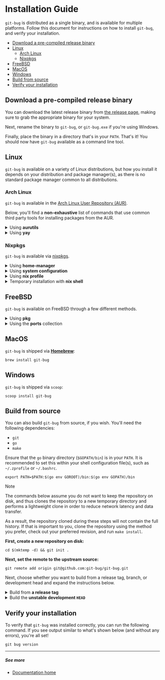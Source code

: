 <!--
    NOTE TO CONTRIBUTORS:

    We use HTML elements within <details> in order to avoid parsing errors with
    GFM caused by triple-backtick blocks or alert elements being nested next to
    the summary or beginning of the <details> block.

    Please keep this in mind as you make changes.
-->

# Installation Guide<a name="installation-guide"></a>

`git-bug` is distributed as a single binary, and is available for multiple
platforms. Follow this document for instructions on how to install `git-bug`,
and verify your installation.

<!-- mdformat-toc start --slug=github --maxlevel=4 --minlevel=2 -->

- [Download a pre-compiled release binary](#download-a-pre-compiled-release-binary)
- [Linux](#linux)
  - [Arch Linux](#arch-linux)
  - [Nixpkgs](#nixpkgs)
- [FreeBSD](#freebsd)
- [MacOS](#macos)
- [Windows](#windows)
- [Build from source](#build-from-source)
- [Verify your installation](#verify-your-installation)

<!-- mdformat-toc end -->

## Download a pre-compiled release binary<a name="download-a-pre-compiled-release-binary"></a>

You can download the latest release binary from [the release page][rel/latest],
making sure to grab the appropriate binary for your system.

Next, rename the binary to `git-bug`, or `git-bug.exe` if you're using Windows.

Finally, place the binary in a directory that's in your `PATH`. That's it! You
should now have `git-bug` available as a command line tool.

## Linux<a name="linux"></a>

`git-bug` is available on a variety of Linux distributions, but how you install
it depends on your distribution and package manager(s), as there is no standard
package manager common to all distributions.

### Arch Linux<a name="arch-linux"></a>

`git-bug` is available in the [Arch Linux User Repository (AUR)][p/aur].

Below, you'll find a **non-exhaustive** list of commands that use common third
party tools for installing packages from the AUR.

<details><summary>Using <strong>aurutils</strong></summary>
<pre>aur sync git-bug-bin && pacman -Syu git-bug-bin</pre>
</details>

<details><summary>Using <strong>yay</strong></summary>
<pre>yay -S git-bug-bin</pre>
</details>

### Nixpkgs<a name="nixpkgs"></a>

`git-bug` is available via [nixpkgs][p/nix].

<details><summary>Using <strong>home-manager</strong></summary>
<pre>
home.package = with pkgs; [
  git-bug
];
</pre>
</details>

<details><summary>Using <strong>system configuration</strong></summary>
<pre>
environment.systemPackages = with pkgs; [
  git-bug
];
</pre>
</details>

<details><summary>Using <strong>nix profile</strong></summary>
<pre>nix profile install nixpkgs\#git-bug</pre>
</details>

<details><summary>Temporary installation with <strong>nix shell</strong></summary>
<pre>
nix shell nixpkgs\#git-bug
</pre>
</details>

## FreeBSD<a name="freebsd"></a>

`git-bug` is available on FreeBSD through a few different methods.

<details><summary>Using <strong>pkg</strong></summary>
<pre>pkg install git-bug</pre>
</details>

<details><summary>Using the <strong>ports</strong> collection</summary>
<pre>make -C /usr/ports/devel/git-bug install clean</pre>
</details>

## MacOS<a name="macos"></a>

`git-bug` is shipped via [**Homebrew**][brew.sh]:

```
brew install git-bug
```

## Windows<a name="windows"></a>

`git-bug` is shipped via `scoop`:

```
scoop install git-bug
```

## Build from source<a name="build-from-source"></a>

You can also build `git-bug` from source, if you wish. You'll need the following
dependencies:

- `git`
- `go`
- `make`

Ensure that the `go` binary directory (`$GOPATH/bin`) is in your `PATH`. It is
recommended to set this within your shell configuration file(s), such as
`~/.zprofile` or `~/.bashrc`.

```
export PATH=$PATH:$(go env GOROOT)/bin:$(go env GOPATH)/bin
```

> [!NOTE]
> The commands below assume you do not want to keep the repository on disk, and
> thus clones the repository to a new temporary directory and performs a
> lightweight clone in order to reduce network latency and data transfer.
>
> As a result, the repository cloned during these steps will not contain the
> full history. If that is important to you, clone the repository using the
> method you prefer, check out your preferred revision, and run `make install`.

**First, create a new repository on disk:**

```
cd $(mktemp -d) && git init .
```

**Next, set the remote to the upstream source:**

```
git remote add origin git@github.com:git-bug/git-bug.git
```

Next, choose whether you want to build from a release tag, branch, or
development head and expand the instructions below.

<details><summary>Build from <strong>a release tag</strong></summary>

First, list all of the tags from the repository (we use `sed` in the command
below to filter out some unnecessary visual noise):

<pre>
git ls-remote origin refs/tags/\* | sed -e 's/refs\/tags\///'
</pre>

You'll see output similar to:

<pre>
c1a08111b603403d4ee0a78c1214f322fecaa3ca        0.1.0
d959acc29dcbc467790ae87389f9569bb830c8c6        0.2.0
ad59f77fd425b00ae4b8d7360a64dc3dc1c73bd0        0.3.0
...
</pre>

<blockquote><strong>Tip</strong><p>
The <em>tags</em> are in the right-most column. Old revisions up to and
including <code>0.7.1</code> do not contain a <em>v</em> prefix, however, all
revisions after, do.
</p></blockquote>

Select the tag you wish to build, and fetch it using the command below. Be sure
to replace <code>REPLACE-ME</code> with the tag you selected:

<pre>
git fetch --no-tags --depth 1 origin +refs/tags/REPLACE-ME:refs/tags/REPLACE-ME
</pre>

<blockquote><strong>NOTE</strong><p>
The <code>--no-tags</code> flag might seem out of place, since we <em>are</em>
fetching a tag, but it isn't -- the reason we use this is avoid fetching other
tags, in case you have <code>fetch.pruneTags</code> enabled in your global
configuration, which causes <code>git</code> to fetch <em>all</em> tags.
</p></blockquote>

Next, check out the tag, replacing <code>REPLACE-ME</code> with the tag you
selected:

<pre>
git checkout REPLACE-ME
</pre>

Finally, run the <code>install</code> target from <code>//:Makefile</code>:

<pre>
make install
</pre>

This will build <code>git-bug</code> and place it in your Go binary directory.

</details>

<details>
<summary>
Build the <strong>unstable development <code>HEAD</code></strong>
</summary>

First, fetch the most recent commit for the default branch:

<pre>
git fetch --no-tags --depth 1 origin HEAD:refs/remotes/origin/HEAD
</pre>

Next, check out the tree you pulled:

<pre>
git checkout origin/HEAD
</pre>

Finally, run the <code>install</code> target from <code>//:Makefile</code>:

<pre>
make install
</pre>

This will build <code>git-bug</code> and place it in your Go binary directory.

</details>

## Verify your installation<a name="verify-your-installation"></a>

To verify that `git-bug` was installed correctly, you can run the following
command. If you see output similar to what's shown below (and without any
errors), you're all set!

```
git bug version
```

______________________________________________________________________

##### See more

- [Documentation home][docs/home]

[brew.sh]: https://brew.sh
[docs/home]: ./doc
[p/aur]: https://aur.archlinux.org/packages/git-bug-bin
[p/nix]: https://github.com/NixOS/nixpkgs/blob/nixos-unstable/pkgs/applications/version-management/git-bug/default.nix
[rel/latest]: https://github.com/git-bug/git-bug/releases/latest
